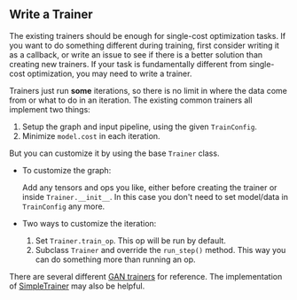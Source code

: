 
## Write a Trainer

The existing trainers should be enough for single-cost optimization tasks.
If you want to do something different during training, first consider writing it as a callback,
or write an issue to see if there is a better solution than creating new trainers.
If your task is fundamentally different from single-cost optimization, you may need to write a trainer.

Trainers just run __some__ iterations, so there is no limit in where the data come from or what to do in an iteration.
The existing common trainers all implement two things:
1. Setup the graph and input pipeline, using the given `TrainConfig`.
2. Minimize `model.cost` in each iteration.

But you can customize it by using the base `Trainer` class.

* To customize the graph:

  Add any tensors and ops you like, either before creating the trainer or inside `Trainer.__init__`.
	In this case you don't need to set model/data in `TrainConfig` any more.

* Two ways to customize the iteration:

	1. Set `Trainer.train_op`. This op will be run by default.
	2. Subclass `Trainer` and override the `run_step()` method. This way you can do something more than running an op.

There are several different [GAN trainers](../../examples/GAN/GAN.py) for reference.
The implementation of [SimpleTrainer](../../tensorpack/train/simple.py) may also be helpful.
